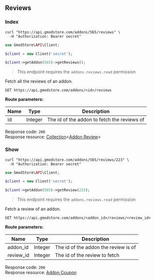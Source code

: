 ## Reviews

### Index

```shell
curl "https://api.gmodstore.com/addons/565/reviews" \
  -H "Authorization: Bearer secret"
```

```php
use GmodStore\API\Client;

$client = new Client('secret');

$client->getAddon(565)->getReviews();
```

> This endpoint requires the `addons.reviews.read` permission

Fetch all the reviews of an addon.

`GET https://api.gmodstore.com/addons/<id>/reviews`

**Route parameters:**

Name | Type | Description
---- | ---- | -----------
id | Integer | The id of the addon to fetch the reviews of

Response code: `200`<br>
Response resource: [Collection](#resource-types-collection)<[Addon Review](#resource-types-addon-review)>


### Show

```shell
curl "https://api.gmodstore.com/addons/565/reviews/223" \
  -H "Authorization: Bearer secret"
```

```php
use GmodStore\API\Client;

$client = new Client('secret');

$client->getAddon(565)->getReview(223);
```

> This endpoint requires the `addons.reviews.read` permission

Fetch a review of an addon.

`GET https://api.gmodstore.com/addons/<addon_id>/reviews/<review_id>`

**Route parameters:**

Name | Type | Description
---- | ---- | -----------
addon_id  | Integer | The id of the addon the review is of
review_id | Integer | The id of the review to fetch

Response code: `200`<br>
Response resource: [Addon Coupon](#resource-types-addon-coupon)
